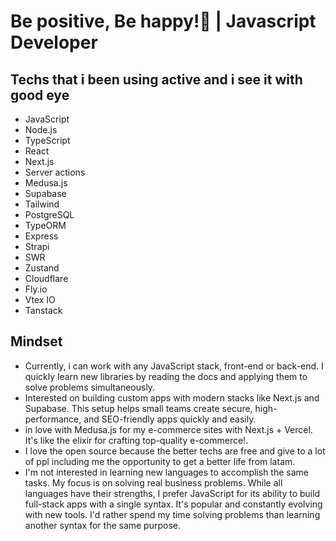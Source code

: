 
<h1 align="start" >Be positive, Be happy!🌱 | Javascript Developer</h1>

<h2> Techs that i been using active and i see it with good eye </h2>

- JavaScript
- Node.js
- TypeScript
- React
- Next.js
- Server actions
- Medusa.js
- Supabase
- Tailwind
- PostgreSQL
- TypeORM
- Express
- Strapi
- SWR
- Zustand
- Cloudflare
- Fly.io
- Vtex IO
- Tanstack
<h2>Mindset</h2>
<ul>
  <li>Currently, i can work with any JavaScript stack, front-end or back-end. I quickly learn new libraries by reading the docs and applying them to solve problems simultaneously.</li>
  <li>Interested on  building custom apps with modern stacks like Next.js and Supabase. This setup helps small teams create secure, high-performance, and SEO-friendly apps quickly and easily.
  <li>in love with Medusa.js for my e-commerce sites with Next.js + Vercel. It's like the elixir for crafting top-quality e-commerce!.
</li>
  <li>I love the open source because the better techs are free and give to a lot of ppl including me the opportunity to get a better life from latam.
</li>
  </li>
  <li>
 I'm not interested in learning new languages to accomplish the same tasks. My focus is on solving real business problems. While all languages have their strengths, I prefer JavaScript for its ability to build full-stack apps with a single syntax. It's popular and constantly evolving with new tools. I'd rather spend my time solving problems than learning another syntax for the same purpose.
</li>
</ul>
